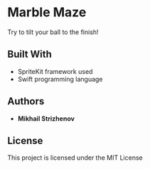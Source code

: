 # Marble Maze

Try to tilt your ball to the finish!

## Built With

* SpriteKit framework used
* Swift programming language

## Authors

* **Mikhail Strizhenov**

## License

This project is licensed under the MIT License
